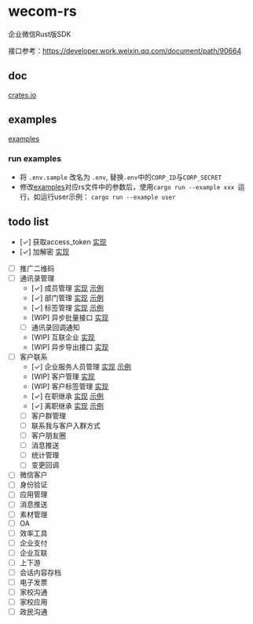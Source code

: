 # wecom-rs
企业微信Rust版SDK

接口参考：https://developer.work.weixin.qq.com/document/path/90664

## doc
[crates.io](https://crates.io/crates/wecom-rs)

## examples

[examples](./examples)

### run examples

- 将 `.env.sample` 改名为 `.env`, 替换`.env`中的`CORP_ID`与`CORP_SECRET`
- 修改[examples](./examples)对应rs文件中的参数后，使用`cargo run --example xxx `运行，如运行user示例： `cargo run --example user`

## todo list

- [✓] 获取access_token [实现](./src/client/mod.rs)
- [✓] 加解密 [实现](./src/utils/crypto.rs)
- [ ] 推广二维码
- [ ] 通讯录管理
    - [✓] 成员管理 [实现](./src/client/contact/user/mod.rs) [示例](./examples/user.rs)
    - [✓] 部门管理 [实现](./src/client/contact/department/mod.rs) [示例](./examples/department.rs)
    - [✓] 标签管理 [实现](./src/client/contact/tag/mod.rs) [示例](./examples/tag.rs)
    - [WIP] 异步批量接口 [实现](./src/client/contact/async_batch/mod.rs)
    - [ ] 通讯录回调通知
    - [WIP] 互联企业 [实现](./src/client/contact/linked_corp/mod.rs)
    - [WIP] 异步导出接口 [实现](./src/client/contact/async_export/mod.rs)
- [ ] 客户联系
    - [✓] 企业服务人员管理 [实现](./src/client/external_contact/enterprise_service/mod.rs) [示例](./examples/external_contact.rs)
    - [WIP] 客户管理 [实现](./src/client/external_contact/customer/mod.rs)
    - [WIP] 客户标签管理 [实现](./src/client/external_contact/customer_tag/mod.rs)
    - [✓] 在职继承 [实现](./src/client/external_contact/on_job_inherit/mod.rs) [示例](./examples/external_contact.rs)
    - [✓] 离职继承 [实现](./src/client/external_contact/leave_job_inherit/mod.rs) [示例](./examples/external_contact.rs)
    - [ ] 客户群管理 
    - [ ] 联系我与客户入群方式
    - [ ] 客户朋友圈
    - [ ] 消息推送
    - [ ] 统计管理
    - [ ] 变更回调
- [ ] 微信客户
- [ ] 身份验证
- [ ] 应用管理
- [ ] 消息推送
- [ ] 素材管理
- [ ] OA
- [ ] 效率工具
- [ ] 企业支付
- [ ] 企业互联
- [ ] 上下游
- [ ] 会话内容存档
- [ ] 电子发票
- [ ] 家校沟通
- [ ] 家校应用
- [ ] 政民沟通